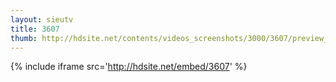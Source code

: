 ```yaml
---
layout: sieutv
title: 3607
thumb: http://hdsite.net/contents/videos_screenshots/3000/3607/preview_360p.mp4.jpg
---
```

{% include iframe src='http://hdsite.net/embed/3607' %}
 
